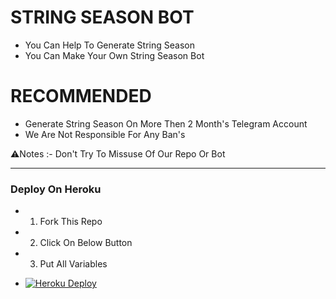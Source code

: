 # STRING SEASON BOT

- You Can Help To Generate String Season
- You Can Make Your Own String Season Bot

# RECOMMENDED

- Generate String Season On More Then 2 Month's Telegram Account
- We Are Not Responsible For Any Ban's

⚠️Notes :- Don't Try To Missuse Of Our Repo Or Bot

---------------------

<h3> Deploy On Heroku </h3>

- 1. Fork This Repo
- 2. Click On Below Button
- 3. Put All Variables

- [![Heroku Deploy](https://www.herokucdn.com/deploy/button.svg)](https://heroku.com/deploy)
